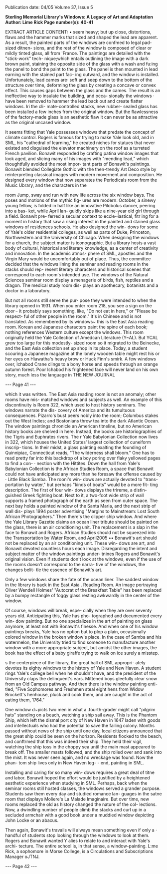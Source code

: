 Publication date: 04/05
Volume 37, Issue 5

**Sterling Memorial Library's Windows: A Legacy of Art and Adaptation**
**Author: Lime Rick**
**Page number(s): 40-41**

EXTRACT ARTICLE CONTENT:
• 
seem heavy; but up close, distortions, 
flaws and the hammer marks that sized 
and shaped the lead are apparent. As a 
result, the painted parts of the windows 
are confmed to legal pad-sized ditnen-
sions, and the rest of the window is 
composed of clear or mildly tinted 
glass, all from 'France. The paintings are 
detailed with the "stick-work" tech-
nique;which entails outlining the image 
with a dark brown paint, staining the 
opposite side of the glass with a wash 
and fu:ing the panel to bond the paint 
to the glass. The panel is then mounted 
in lead earning with the stained part fac-
ing 
outward, 
and 
the 
window 
is installed. 
Unfortunately, lead cames are· soft 
and seep down to the bottom of the 
structure over time, deforming the glass 
by creating a concave or convex effect. 
This causes gaps between the glass and 
the cames. The result is an ineffective 
way to insulate the building, and occa-
sionally 
the windows · have 
been 
removed to hammer the lead back out 
and create flatter windows. lri the cli-
mate-controlled stacks, new rubber-
sealed glass has been installed a few 
inches from the original window. But 
the flawlessness of the factory-made 
glass is an aesthetic flaw 
it can never 
be as attractive as the original uncased 
window. 


It seems fitting that Yale possesses 
windows that predate the concept of 
climate control. Rogers is famous for 
trying to make Yale look old, and in 
SML, his "cathedral of learning," he 
created niches for statues that never 
existed and disguised the elevator 
machinery on the roof as a turreted 
French pavilion. Bonawit responded by 
crafting patina window images that 
look aged, and slicing many of his 
images with "mending lead," which 
thoughtfully avoided the most impor-
tant parts of Bonawit's paintings. 
Bonawit blended Collegiate Gothic 
with the then-trendy Art Deco style by 
reinterpreting classical images with 
modern movernent and composition. 
He designed every window that now 
separates the Periodicals room from the 
Music Ubrary, and the characters in the


room Jump, sway 
and run with new 
life across the six 
window bays. The 
poses and motions 
of the mythic fig-
ures are modern: 
October, a sinewy 
young 
fellow, 
is 
folded 
in 
half 
like an innovative 
Pilobolus 
dancer, 
peering into a bas-
ket, while April lan-
guidly skips like a 
nine-year old girl 
through a field. 
Bonawit pre-
ferred 
a 
secular 
context 
to 
eccle~iastical, fitr ing 
for a moment in 
history that saw a 
rising interest in the 
painted and stained 
glass windows of 
residences 
schools. He also 
designed the win-
dows for some of 
Yale's older residential colleges, as well 
as 
parts 
of 
Duke, 
Princeton, 
Northwestern and the University of 
Chicago. When designing the windows 
for a church, the subject matter is 
iconographic. But a library hosts a vast 
body of cultural, historical and literary 
knowledge, as a center of creativity and 
innovation. In the academic atmos-
phere of SML, apostles and the Virgin 
Mary would be uncomfortably out of 
place. Thus, the committee decided that 
the windows lining the seminar and 
reading rooms in the stacks should rep-
resent literary characters and historical 
scenes that correspond to each room's 
intended use. The windows of the 
Natural Sciences seminar room display 
a menagerie of birds, fish, reptiles and 
a dragon. The medical study room dis-
plays an apothecary, botanists and a 
doctor in a laboratory. 


But not all rooms still serve the pur-
pose they were intended to when the 
library opened in 1931. When you enter 
room 218, you see a sign on the door·-
it probably says something. like, "Do 
not eat in here," or "Please be respect-
ful of other people in the room." It's in 
Chinese and is not translated. As 
remembered by its windows~ this is the 
East Asia reading room. Korean and 
Japanese characters paint the spine of 
each book; nothing references Western 
culture except the windows. This room 
originally held the Yale Collection of 
Amedcan Literature 
(Y~AL). But 
YCAL grew too large for this modestly-
sized room so it migrated to the 
Beinecke, and the East Asia collection 
set up shop in its place. Today, a student 
scouring a Japanese magazine at the 
lonely wooden table might rest his or 
her eyes on Hiawatha's heavy brow or 
Huck Finn's smirk. A few windows 
over, Ichabod Crane clings to a bony 
horse and speeds through an orange 
autumn forest. Poor Ichabod 
his 
frightened face will never land on his 
own story, much less the language in 
THE NEW JOURNAL 



--- Page 41 ---

which it was written. 
The East Asia reading room is not an 
anomaly; other rooms have mis-
matched windows and subjects as well. 
An example of this discontinuity is 
Room 322, which used to host history 
seminars. The windows narrate the dis-
covery of America and its tumultuous 
consequences. Pizarro's bust peers 
nobly into the room; Columbus stakes 
out the West Indies; and Bostonians 
throw tea into the dark Atlantic Ocean. 
The window paintings chronicle an 
American titneline, but no American 
history books are shelved in here. 
Instead, the books are historiographies 
of the Tigris and Euphrates rivers. The 
r 
Yale Babylonian Collection now lives in 
322, which houses the United States' 
largest collection of cuneiform inscrip-
tions. In their midst, a glass painting 
exalting the founding of Quinnipiac, 
Connecticut reads, "The wilderness 
shall bloom." One has to read pretty 
far into this backdrop of a boy poring 
over flaky yellowed pages to find a con- · 
nection with the Hittites. 
Down the hall from Yale's 
Babylonian Collection is the African 
Studies Room, a space that Bonawit 
could not have anticipated any more 
than he foresaw the offense caused by · 
Little Black Samba. The rooni's win-
dows are actually devoted to "trans-
portation by water," but perhaps 
"kinds of boats" would be a more fit-
ting description. The first of four win-
dows displays the trireme, a distin-
guished Greek fighting boat. Next to it, 
a two-foot wide strip of wall supports 
a framed photograph of the earth as 
seen from outer space. The next bay 
holds a painted window of the Santa 
Maria, and the next strip of wall dis-
plays 
1994 poster advertising 
"Margins to Mainstream: Lost South 
African Photographers." Then there's 
the clipper ship window. And where 
the Yale Library Gazette claims an ocean 
liner tribute should be painted on the 
glass, there is an air conditioning unit. 
The replacement is a slap in the face 
to Bonawit and Rogers. African Studies 
should not be squeezed into the 
Transportation by Water Room, and 
April2005 
•• 
Bonawit's art should not be replaced by 
an air conditioning unit. These win-
dows are art, and Bonawit devoted 
countless 
hours 
each 
image. 
Disregarding the intent and subject 
matter of the window paintings under-
tnines Rogers and Bonawit's original 
vision. Even if students don't look at 
the windows, even if the use of the 
rooms doesn't correspond to the narra-
tive of the windows, the changes belit-
tle the essence of Bonawit's art. 


Only a few windows share the fate of 
the ocean liner. The saddest window in 
the library is back in the East Asia . 
Reading Room. An image portraying 
Oliver Wendell Holmes' "Autocrat of 
the Breakfast Table" has been replaced 
by a bumpy rectangle of foggy glass 
resting awkwardly in the center of 
the window. 


Of course, windows will break, espe-
cially when they are over seventy years 
old. Anticipating this, Yale has pho-
tographed and documented every win-
dow painting. But no one specializes in 
the art of painting on glass anymore, at 
least not with Bonawit's finesse. And 
when one of his window paintings 
breaks, Yale has no option but to plop 
a plain, occasionally colored window in 
the broken window's place. In the case 
of Samba and his watermelon, the 
University tried to find someone to 
manufacture another window with a 
more appropriate subject, but amidst 
the other images, the book has the 
effect of a baby giraffe trying to walk 
on ice 
surely a misstep. 


s the centerpiece of the library, 
the great hall of SML appropri-
ately devotes its eighty windows 
to the history of Yale and New Haven. 
A student rings Yale's college bell when 
he shouldn't have, and the president of 
the University claps the delinquent's 
ears. Mittened boys gleefully clear snow 
from an Old Campus pathway. And 
then there is the window painting enti-
tled, "Five Sophomores and Freshmen 
steal eight hens from Widow Brockett's 
henhouse, pluck and cook them, and 
are caught in the act of eating them, 
1764." 


One window d~picts two men in what 
a .fourth-grader might call "pilgrim 
hats" standing on a beach, watching a 
ship sail away. This is the Phantom 
Ship, which left the dismal port city of 
New Haven in 1647 laden with goods 
and intellectuals who had the potential 
to save the failing colony. Months 
passed without news of the ship until 
one day, local citizens announced that 
the great ship could be seen on the 
horizon. Residents flocked to the 
beach, and conftrmed that this was 
indeed their ship. They held their vigil, 
watching the ship toss in the choppy 
sea until the main mast appeared to 
break off. The smaller masts followed, 
and the ship rolled over and sank into 
the mist. It was never seen again, and 
no wreckage was found. Now the phan-
tom ship lives only in New Haven leg- -
end, 
painting 
in SML. 


Installing and caring for so many win-
dows requires a great deal of titne and 
labor. Bonawit hoped the effort would 
be justified by a heightened aesthetic 
experience when studying in SML. 
Perhaps, back when the seminar rooms 
still hosted classes, the windows served 
a grander purpose. Students saw them 
every day and studied romance lan-
guages in the satne room that displays 
Moliere's La Malade Imaginaire. But over 
time, new rooms replaced the old as 
history changed the nature of the col-
lections. Now, a dwindling number of 
people climb the stacks and curl up in a 
secluded armchair with a good book 
under a muddied window depicting 
John Locke or an abacus. 


Then again, Bonawit's travails will 
always mean something 
even if only a 
· handful of students stop looking 
through the windows to look at them. 
Rogers and Bonawit wanted Y alies to 
relate to and interact with Yale's archi-
tecture. The entire school is, in that 
sense, a window-painting. 
L:me Rick, a sophomore in Morse College, is a 
Circulations and Subscriptions Manager 
oJTNJ. 


--- Page 42 ---